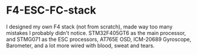 # F4-ESC-FC-stack
I designed my own F4 stack (not from scratch), made way too many mistakes I probably didn't notice. STM32F405GT6 as the main processor, and STMG071 as the ESC processors, AT765E OSD, ICM-20689 Gyroscope, Barometer, and a lot more wired with blood, sweat and tears.
